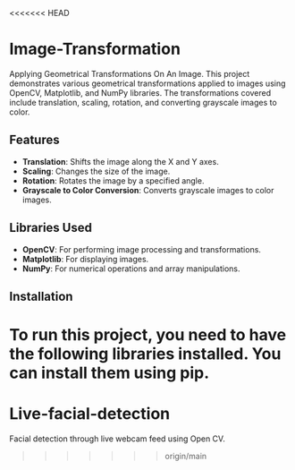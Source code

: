 <<<<<<< HEAD
# Image-Transformation
Applying Geometrical Transformations On An Image.
This project demonstrates various geometrical transformations applied to images using OpenCV, Matplotlib, and NumPy libraries. The transformations covered include translation, scaling, rotation, and converting grayscale images to color.

## Features

- **Translation**: Shifts the image along the X and Y axes.
- **Scaling**: Changes the size of the image.
- **Rotation**: Rotates the image by a specified angle.
- **Grayscale to Color Conversion**: Converts grayscale images to color images.

## Libraries Used

- **OpenCV**: For performing image processing and transformations.
- **Matplotlib**: For displaying images.
- **NumPy**: For numerical operations and array manipulations.

## Installation

To run this project, you need to have the following libraries installed. You can install them using pip.
=======
# Live-facial-detection
Facial detection through live webcam feed using Open CV.
>>>>>>> origin/main
